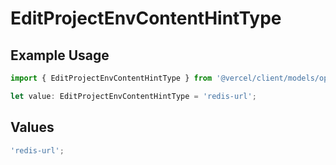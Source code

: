 # EditProjectEnvContentHintType

## Example Usage

```typescript
import { EditProjectEnvContentHintType } from '@vercel/client/models/operations';

let value: EditProjectEnvContentHintType = 'redis-url';
```

## Values

```typescript
'redis-url';
```

